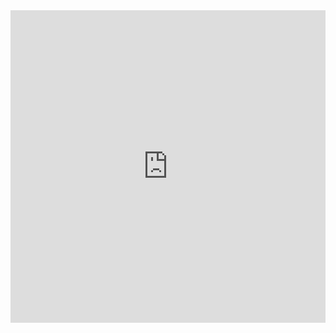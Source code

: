 <embed src="https://nick-harley.github.io/chakra-poster/chakra-poster.pdf" type="application/pdf" width="100%" height="500"/>
